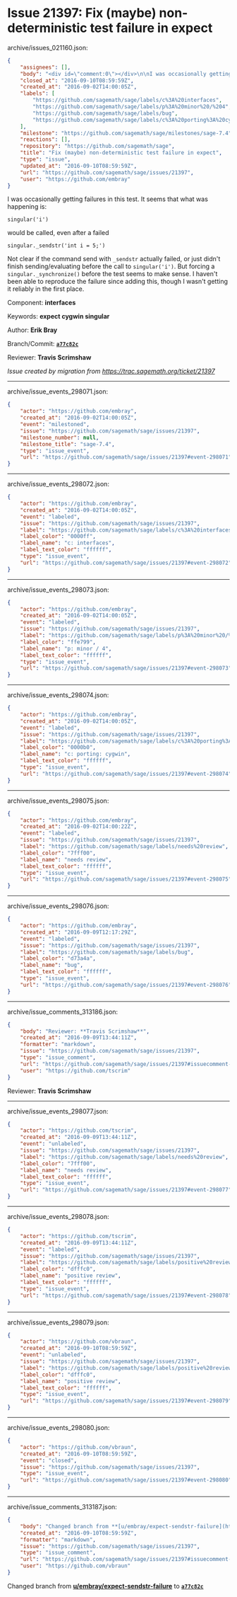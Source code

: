 # Issue 21397: Fix (maybe) non-deterministic test failure in expect

archive/issues_021160.json:
```json
{
    "assignees": [],
    "body": "<div id=\"comment:0\"></div>\n\nI was occasionally getting failures in this test.  It seems that what was happening is:\n\n```\nsingular('i')\n```\n\nwould be called, even after a failed\n\n```\nsingular._sendstr('int i = 5;')\n```\n\nNot clear if the command send with `_sendstr` actually failed, or just didn't finish sending/evaluating before the call to `singular('i')`.  But forcing a `singular._synchronize()` before the test seems to make sense.  I haven't been able to reproduce the failure since adding this, though I wasn't getting it reliably in the first place.\n\nComponent: **interfaces**\n\nKeywords: **expect cygwin singular**\n\nAuthor: **Erik Bray**\n\nBranch/Commit: **[`a77c82c`](https://github.com/sagemath/sagetrac-mirror/commit/a77c82c9be04597e66df61ee82d98000dc00af6a)**\n\nReviewer: **Travis Scrimshaw**\n\n_Issue created by migration from https://trac.sagemath.org/ticket/21397_\n\n",
    "closed_at": "2016-09-10T08:59:59Z",
    "created_at": "2016-09-02T14:00:05Z",
    "labels": [
        "https://github.com/sagemath/sage/labels/c%3A%20interfaces",
        "https://github.com/sagemath/sage/labels/p%3A%20minor%20/%204",
        "https://github.com/sagemath/sage/labels/bug",
        "https://github.com/sagemath/sage/labels/c%3A%20porting%3A%20cygwin"
    ],
    "milestone": "https://github.com/sagemath/sage/milestones/sage-7.4",
    "reactions": [],
    "repository": "https://github.com/sagemath/sage",
    "title": "Fix (maybe) non-deterministic test failure in expect",
    "type": "issue",
    "updated_at": "2016-09-10T08:59:59Z",
    "url": "https://github.com/sagemath/sage/issues/21397",
    "user": "https://github.com/embray"
}
```
<div id="comment:0"></div>

I was occasionally getting failures in this test.  It seems that what was happening is:

```
singular('i')
```

would be called, even after a failed

```
singular._sendstr('int i = 5;')
```

Not clear if the command send with `_sendstr` actually failed, or just didn't finish sending/evaluating before the call to `singular('i')`.  But forcing a `singular._synchronize()` before the test seems to make sense.  I haven't been able to reproduce the failure since adding this, though I wasn't getting it reliably in the first place.

Component: **interfaces**

Keywords: **expect cygwin singular**

Author: **Erik Bray**

Branch/Commit: **[`a77c82c`](https://github.com/sagemath/sagetrac-mirror/commit/a77c82c9be04597e66df61ee82d98000dc00af6a)**

Reviewer: **Travis Scrimshaw**

_Issue created by migration from https://trac.sagemath.org/ticket/21397_





---

archive/issue_events_298071.json:
```json
{
    "actor": "https://github.com/embray",
    "created_at": "2016-09-02T14:00:05Z",
    "event": "milestoned",
    "issue": "https://github.com/sagemath/sage/issues/21397",
    "milestone_number": null,
    "milestone_title": "sage-7.4",
    "type": "issue_event",
    "url": "https://github.com/sagemath/sage/issues/21397#event-298071"
}
```



---

archive/issue_events_298072.json:
```json
{
    "actor": "https://github.com/embray",
    "created_at": "2016-09-02T14:00:05Z",
    "event": "labeled",
    "issue": "https://github.com/sagemath/sage/issues/21397",
    "label": "https://github.com/sagemath/sage/labels/c%3A%20interfaces",
    "label_color": "0000ff",
    "label_name": "c: interfaces",
    "label_text_color": "ffffff",
    "type": "issue_event",
    "url": "https://github.com/sagemath/sage/issues/21397#event-298072"
}
```



---

archive/issue_events_298073.json:
```json
{
    "actor": "https://github.com/embray",
    "created_at": "2016-09-02T14:00:05Z",
    "event": "labeled",
    "issue": "https://github.com/sagemath/sage/issues/21397",
    "label": "https://github.com/sagemath/sage/labels/p%3A%20minor%20/%204",
    "label_color": "ffe799",
    "label_name": "p: minor / 4",
    "label_text_color": "ffffff",
    "type": "issue_event",
    "url": "https://github.com/sagemath/sage/issues/21397#event-298073"
}
```



---

archive/issue_events_298074.json:
```json
{
    "actor": "https://github.com/embray",
    "created_at": "2016-09-02T14:00:05Z",
    "event": "labeled",
    "issue": "https://github.com/sagemath/sage/issues/21397",
    "label": "https://github.com/sagemath/sage/labels/c%3A%20porting%3A%20cygwin",
    "label_color": "0000b0",
    "label_name": "c: porting: cygwin",
    "label_text_color": "ffffff",
    "type": "issue_event",
    "url": "https://github.com/sagemath/sage/issues/21397#event-298074"
}
```



---

archive/issue_events_298075.json:
```json
{
    "actor": "https://github.com/embray",
    "created_at": "2016-09-02T14:00:22Z",
    "event": "labeled",
    "issue": "https://github.com/sagemath/sage/issues/21397",
    "label": "https://github.com/sagemath/sage/labels/needs%20review",
    "label_color": "7fff00",
    "label_name": "needs review",
    "label_text_color": "ffffff",
    "type": "issue_event",
    "url": "https://github.com/sagemath/sage/issues/21397#event-298075"
}
```



---

archive/issue_events_298076.json:
```json
{
    "actor": "https://github.com/embray",
    "created_at": "2016-09-09T12:17:29Z",
    "event": "labeled",
    "issue": "https://github.com/sagemath/sage/issues/21397",
    "label": "https://github.com/sagemath/sage/labels/bug",
    "label_color": "d73a4a",
    "label_name": "bug",
    "label_text_color": "ffffff",
    "type": "issue_event",
    "url": "https://github.com/sagemath/sage/issues/21397#event-298076"
}
```



---

archive/issue_comments_313186.json:
```json
{
    "body": "Reviewer: **Travis Scrimshaw**",
    "created_at": "2016-09-09T13:44:11Z",
    "formatter": "markdown",
    "issue": "https://github.com/sagemath/sage/issues/21397",
    "type": "issue_comment",
    "url": "https://github.com/sagemath/sage/issues/21397#issuecomment-313186",
    "user": "https://github.com/tscrim"
}
```

Reviewer: **Travis Scrimshaw**



---

archive/issue_events_298077.json:
```json
{
    "actor": "https://github.com/tscrim",
    "created_at": "2016-09-09T13:44:11Z",
    "event": "unlabeled",
    "issue": "https://github.com/sagemath/sage/issues/21397",
    "label": "https://github.com/sagemath/sage/labels/needs%20review",
    "label_color": "7fff00",
    "label_name": "needs review",
    "label_text_color": "ffffff",
    "type": "issue_event",
    "url": "https://github.com/sagemath/sage/issues/21397#event-298077"
}
```



---

archive/issue_events_298078.json:
```json
{
    "actor": "https://github.com/tscrim",
    "created_at": "2016-09-09T13:44:11Z",
    "event": "labeled",
    "issue": "https://github.com/sagemath/sage/issues/21397",
    "label": "https://github.com/sagemath/sage/labels/positive%20review",
    "label_color": "dfffc0",
    "label_name": "positive review",
    "label_text_color": "ffffff",
    "type": "issue_event",
    "url": "https://github.com/sagemath/sage/issues/21397#event-298078"
}
```



---

archive/issue_events_298079.json:
```json
{
    "actor": "https://github.com/vbraun",
    "created_at": "2016-09-10T08:59:59Z",
    "event": "unlabeled",
    "issue": "https://github.com/sagemath/sage/issues/21397",
    "label": "https://github.com/sagemath/sage/labels/positive%20review",
    "label_color": "dfffc0",
    "label_name": "positive review",
    "label_text_color": "ffffff",
    "type": "issue_event",
    "url": "https://github.com/sagemath/sage/issues/21397#event-298079"
}
```



---

archive/issue_events_298080.json:
```json
{
    "actor": "https://github.com/vbraun",
    "created_at": "2016-09-10T08:59:59Z",
    "event": "closed",
    "issue": "https://github.com/sagemath/sage/issues/21397",
    "type": "issue_event",
    "url": "https://github.com/sagemath/sage/issues/21397#event-298080"
}
```



---

archive/issue_comments_313187.json:
```json
{
    "body": "Changed branch from **[u/embray/expect-sendstr-failure](https://github.com/sagemath/sagetrac-mirror/tree/u/embray/expect-sendstr-failure)** to **[`a77c82c`](https://github.com/sagemath/sagetrac-mirror/commit/a77c82c9be04597e66df61ee82d98000dc00af6a)**",
    "created_at": "2016-09-10T08:59:59Z",
    "formatter": "markdown",
    "issue": "https://github.com/sagemath/sage/issues/21397",
    "type": "issue_comment",
    "url": "https://github.com/sagemath/sage/issues/21397#issuecomment-313187",
    "user": "https://github.com/vbraun"
}
```

Changed branch from **[u/embray/expect-sendstr-failure](https://github.com/sagemath/sagetrac-mirror/tree/u/embray/expect-sendstr-failure)** to **[`a77c82c`](https://github.com/sagemath/sagetrac-mirror/commit/a77c82c9be04597e66df61ee82d98000dc00af6a)**
